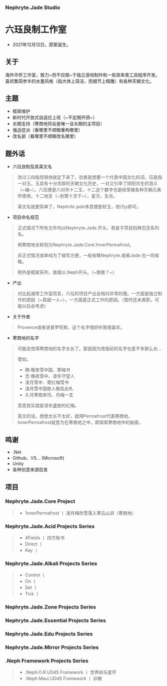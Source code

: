 ### Nephryte.Jade Studio
# 六珏良制工作室
- 2021年12月12日，原案诞生。
## 关于
海外华侨工作室，致力~但不仅限~于独立游戏制作和一些效率类工具程序开发。喜欢繁简参半的水墨风格（指大体上简洁，而细节上精雕）和各种天朝文化。
## 主题
- 框架维护
- 新时代开放式自适应上班（~不定期开鸽~）
- 长期支持（寒商地将会是唯一且长期的主项目）
- 强迫症派（看哪里不顺眼重构哪里）
- 改名部（看哪里不顺眼改名哪里）
## 题外话
- 六珏良制及其英文名
> 改过三四版但很快就定下来了。初衷是想要一个代表中国文化的词，珏是指一对玉，玉具有十分浓厚的天朝文化历史，一对又引申了阴阳共生的涵义（~编~）。六珏便是六对共十二玉，十二这个数字也是经常被各种天朝元素所使用，十二地支（~别管十天干~），星次，生肖。
>
> 英文名就更简单了，Nephrite jade本意便是软玉，改i为y即可。
- 项目命名规范
> 正式情况下所有文件均以Nephryte.Jade.开头，若是子项目则再包含系列名。
>
> 例寒商地全称则为Nephryte.Jade.Core.1nnerPermafrost。
>
> 非正式情况或单纯为了缩写方便，一般省略Nephryte.或者Jade.也一同省略。
>
> 例外是框架系列，直接以.Neph开头。（~致敬？~）
- 产出
> 对比起通常工作室而言，六珏的项目产出会相对非常的慢。一方面是独立制作的原因（~真就一人~），一方面是正式工作的原因。（暂时还未离职，可能以后会考虑）
- 关于作者
> Provence或者说普罗旺斯，这个名字很好听我很喜欢。
- 寒商地的名字
> 可能会觉得寒商地的名字太长了。那是因为改版前的名字也差不多那么长...
> 
> 譬如，
>
> - 赐·晚夜雪中国、寄梅书
> - 念·晚夜雪中、凛冬守望人
> - 凌月雪中、寄红梅雪书
> - 凌月雪中国故人敬启此札
> - 久月寒商来讯、丹梅一支
>
> 意思其实就是凛冬盛放的红梅。
> 
> 英文的话，想想太长不太好，就用Permafrost代表寒商地，InnerPermafrost就意为在寒商地之中，即探索寒商地中的秘密。
## 鸣谢
- .Net
- Github、VS... (Microsoft)
- Unity
- 各种创意来源启发
## 项目
### Nephryte.Jade.Core Project
> - 1nnerPermafrost 丨 凌月梅吹雪落入寒云山涧（寒商地）
### Nephryte.Jade.Acid Projects Series
> - 4Fields 丨 四方账书
> - Direct 丨
> - Key 丨
### Nephryte.Jade.Alkali Projects Series
> - Control 丨
> - On 丨
> - Set 丨
> - Tick 丨
### Nephryte.Jade.Zone Projects Series
### Nephryte.Jade.Essential Projects Series
### Nephryte.Jade.Edu Projects Series
### Nephryte.Jade.Mirror Projects Series
### .Neph Framework Projects Series
> - .Neph.O.R.UDdS Framework 丨 世界树与星环
> - .Neph.Maui.UDdS Framework 丨 卯微

<!---
NephryteJade/NephryteJade is a ✨ special ✨ repository because its `README.md` (this file) appears on your GitHub profile.
You can click the Preview link to take a look at your changes.
--->
